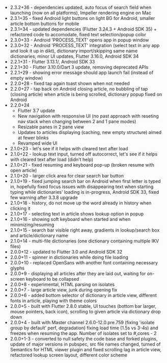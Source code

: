 - 2.3.2+36 - dependencies updated, auto focus of search field when launching (now on all platforms), Impeller rendering engine on Mac
- 2.3.1+35 - fixed Android light buttons on light BG for Android, smaller article bottom buttons for mobile
- 2.3.1+34 - updated dependencies (Flutter 3.24.3 + Android SDK 35) + refactored code to accomodate, fixed text selection/popup color
- 2.3.0+33 - Android 'PROCESS_TEXT' opens app in popup window
- 2.3.0+32 - Android 'PROCESS_TEXT' integration (select text in any app and look it up in dikt), dictionary import/skipping same name dictionaries, minor UI updates, Flutter 3.16.0, Android SDK 34
- 2.2.1+31 - Flutter 3.13.1/, Android SDK 33
- 2.2.1+30 - Flutter 3.10.0/Dart 3 update, removing deprecated APIs
- 2.2.1+29 - showing error message should app launch fail (instead of empty window)
- 2.2.0+28 - fixed tap again toast shown when not needed
- 2.2.0+27 - tap back on Android closing article, no bubbling of tap (closing article) when article is being scrolled, dictionary popup fixed on Android
- 2.2.0+24
    - Flutter 3.7 update
    - New navigation with responsive UI (no past approach with reseting nav stack when changing between 2 and 1 pane modes)
    - Resizable panes in 2 pane view
    - Updates to articles displaying (caching, new empty structure) aimed at fewer blinks
    - Revamped wide UI
- 2.1.0+23 - let's see if it helps with cleared text after load
- 2.1.0+22 - lookup text input, turned off autocorrect, let's see if it helps with cleared text after load (didn't help)
- 2.1.0+21 - fixed resuming and keyboard pop-up (broken resume with open article)
- 2.1.0+20 - larger click area for clear search bar button
- 2.1.0+19 - fixed jumping search bar on Android when first letter is typed in, hopefully fixed focus issues with disappearing text when starting typing while dictionaries' loading is in-progress, Android SDK 33, fixed few warning after 3.3.8 upgrade
- 2.1.0+18 - history, do not move up the word already in history when clicking it
- 2.1.0+17 - selecting text in article shows lookup option in popup
- 2.1.0+16 - showing soft keyboard when started and when minimizing/resuming
- 2.1.0+15 - search bar visible right away, gradients in lookup/search box and article/dictionary name
- 2.1.0+14 - multi-file dictionaries (one dictionary containing multiple IKV files)
- 2.0.0+12 - updated to Flutter 3.0 and Android SDK 32
- 2.0.0+11 - spinner in dictionaries while doing file loading 
- 2.0.0+10 - replaced OpenSans with another font containing necessary glyphs
- 2.0.0+9 - displaying all articles after they are laid out, waiting for on-screen keyboard to be collapsed
- 2.0.0+8 - experimental, HTML parsing on isolates 
- 2.0.0+7 - large article view, junk during opening fix
- 2.0.0+6 - added bottom selector of dictionary in article view, different fonts in article, playing with theme colors
- 2.0.0+5 - built with Flutter 2.8.0 stable, UI touches (bottom bar larger, mouse pointers, back icon), scrolling to given article via dictionary drop down
- 2.0.0+4 - built with Master channel 2.6.0-12.0.pre.759 (fixing 'isolate group by default' perf, degradation) fixing load time (1.5s vs 3-4s) and freezes when resuming the app. Number of isolates set to #,cores - 2
- 2.0.0+1-3 - converted to null safety the code base and forked plugins, update of major versions in pubspec, src file names changed, turned of Semantics for HTML viewer plugin and fixed scrolling lag in article view, refactored lookup screen layout, different color scheme
